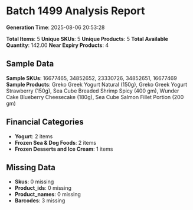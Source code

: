 # Batch 1499 Analysis Report

**Generation Time**: 2025-08-06 20:53:28

**Total Items**: 5
**Unique SKUs**: 5
**Unique Products**: 5
**Total Available Quantity**: 142.00
**Near Expiry Products**: 4

## Sample Data
**Sample SKUs**: 16677465, 34852652, 23330726, 34852651, 16677469
**Sample Products**: Greko Greek Yogurt Natural (150g), Greko Greek Yogurt Strawberry (150g), Sea Cube Breaded Shrimp Spicy (400 gm), Wunder Cake Blueberry Cheesecake (180g), Sea Cube Salmon Fillet Portion (200 gm)

## Financial Categories
- **Yogurt**: 2 items
- **Frozen Sea & Dog Foods**: 2 items
- **Frozen Desserts and Ice Cream**: 1 items

## Missing Data
- **Skus**: 0 missing
- **Product_ids**: 0 missing
- **Product_names**: 0 missing
- **Barcodes**: 3 missing
